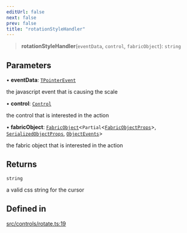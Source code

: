 ```yaml
---
editUrl: false
next: false
prev: false
title: "rotationStyleHandler"
---
```


> **rotationStyleHandler**(`eventData`, `control`, `fabricObject`): `string`

## Parameters

• **eventData**: [`TPointerEvent`](/api/type-aliases/tpointerevent/)

the javascript event that is causing the scale

• **control**: [`Control`](/api/classes/control/)

the control that is interested in the action

• **fabricObject**: [`FabricObject`](/api/classes/fabricobject/)\<`Partial`\<[`FabricObjectProps`](/api/interfaces/fabricobjectprops/)\>, [`SerializedObjectProps`](/api/interfaces/serializedobjectprops/), [`ObjectEvents`](/api/interfaces/objectevents/)\>

the fabric object that is interested in the action

## Returns

`string`

a valid css string for the cursor

## Defined in

[src/controls/rotate.ts:19](https://github.com/fabricjs/fabric.js/blob/5c1240d8b4662e45868dd33f385f941de21c8e9c/src/controls/rotate.ts#L19)
